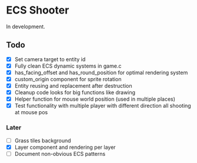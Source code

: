 # ECS Shooter

In development.

## Todo

-   [x] Set camera target to entity id
-   [x] Fully clean ECS dynamic systems in game.c
-   [x] has_facing_offset and has_round_position for optimal rendering system
-   [x] custom_origin component for sprite rotation
-   [x] Entity reusing and replacement after destruction
-   [x] Cleanup code looks for big functions like drawing
-   [x] Helper function for mouse world position (used in multiple places)
-   [x] Test functionality with multiple player with different direction all shooting at mouse pos

### Later

-   [ ] Grass tiles background
-   [x] Layer component and rendering per layer
-   [ ] Document non-obvious ECS patterns
